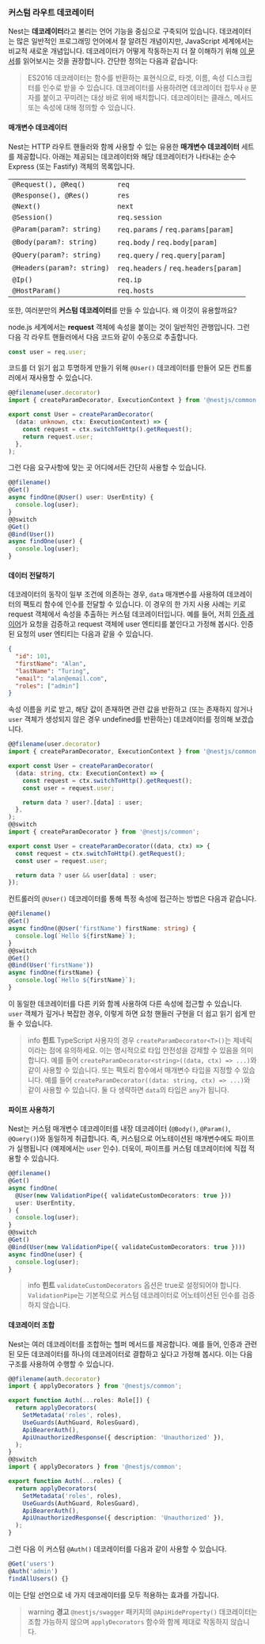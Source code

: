 ### 커스텀 라우트 데코레이터

Nest는 **데코레이터**라고 불리는 언어 기능을 중심으로 구축되어 있습니다. 데코레이터는 많은 일반적인 프로그래밍 언어에서 잘 알려진 개념이지만, JavaScript 세계에서는 비교적 새로운 개념입니다. 데코레이터가 어떻게 작동하는지 더 잘 이해하기 위해 [이 문서](https://medium.com/google-developers/exploring-es7-decorators-76ecb65fb841)를 읽어보시는 것을 권장합니다. 간단한 정의는 다음과 같습니다:

<blockquote class="external">
  ES2016 데코레이터는 함수를 반환하는 표현식으로, 타겟, 이름, 속성 디스크립터를 인수로 받을 수 있습니다.
  데코레이터를 사용하려면 데코레이터 접두사 <code>@</code> 문자를 붙이고 꾸미려는 대상 바로 위에 배치합니다. 데코레이터는 클래스, 메서드 또는 속성에 대해 정의할 수 있습니다.
</blockquote>

#### 매개변수 데코레이터

Nest는 HTTP 라우트 핸들러와 함께 사용할 수 있는 유용한 **매개변수 데코레이터** 세트를 제공합니다. 아래는 제공되는 데코레이터와 해당 데코레이터가 나타내는 순수 Express (또는 Fastify) 객체의 목록입니다.

<table>
  <tbody>
    <tr>
      <td><code>@Request(), @Req()</code></td>
      <td><code>req</code></td>
    </tr>
    <tr>
      <td><code>@Response(), @Res()</code></td>
      <td><code>res</code></td>
    </tr>
    <tr>
      <td><code>@Next()</code></td>
      <td><code>next</code></td>
    </tr>
    <tr>
      <td><code>@Session()</code></td>
      <td><code>req.session</code></td>
    </tr>
    <tr>
      <td><code>@Param(param?: string)</code></td>
      <td><code>req.params</code> / <code>req.params[param]</code></td>
    </tr>
    <tr>
      <td><code>@Body(param?: string)</code></td>
      <td><code>req.body</code> / <code>req.body[param]</code></td>
    </tr>
    <tr>
      <td><code>@Query(param?: string)</code></td>
      <td><code>req.query</code> / <code>req.query[param]</code></td>
    </tr>
    <tr>
      <td><code>@Headers(param?: string)</code></td>
      <td><code>req.headers</code> / <code>req.headers[param]</code></td>
    </tr>
    <tr>
      <td><code>@Ip()</code></td>
      <td><code>req.ip</code></td>
    </tr>
    <tr>
      <td><code>@HostParam()</code></td>
      <td><code>req.hosts</code></td>
    </tr>
  </tbody>
</table>

또한, 여러분만의 **커스텀 데코레이터**를 만들 수 있습니다. 왜 이것이 유용할까요?

node.js 세계에서는 **request** 객체에 속성을 붙이는 것이 일반적인 관행입니다. 그런 다음 각 라우트 핸들러에서 다음 코드와 같이 수동으로 추출합니다.

```typescript
const user = req.user;
```

코드를 더 읽기 쉽고 투명하게 만들기 위해 `@User()` 데코레이터를 만들어 모든 컨트롤러에서 재사용할 수 있습니다.

```typescript
@@filename(user.decorator)
import { createParamDecorator, ExecutionContext } from '@nestjs/common';

export const User = createParamDecorator(
  (data: unknown, ctx: ExecutionContext) => {
    const request = ctx.switchToHttp().getRequest();
    return request.user;
  },
);
```

그런 다음 요구사항에 맞는 곳 어디에서든 간단히 사용할 수 있습니다.

```typescript
@@filename()
@Get()
async findOne(@User() user: UserEntity) {
  console.log(user);
}
@@switch
@Get()
@Bind(User())
async findOne(user) {
  console.log(user);
}
```

#### 데이터 전달하기

데코레이터의 동작이 일부 조건에 의존하는 경우, `data` 매개변수를 사용하여 데코레이터의 팩토리 함수에 인수를 전달할 수 있습니다. 이 경우의 한 가지 사용 사례는 키로 request 객체에서 속성을 추출하는 커스텀 데코레이터입니다. 예를 들어, 저희 <a href="techniques/authentication#implementing-passport-strategies">인증 레이어</a>가 요청을 검증하고 request 객체에 user 엔티티를 붙인다고 가정해 봅시다. 인증된 요청의 user 엔티티는 다음과 같을 수 있습니다.

```json
{
  "id": 101,
  "firstName": "Alan",
  "lastName": "Turing",
  "email": "alan@email.com",
  "roles": ["admin"]
}
```

속성 이름을 키로 받고, 해당 값이 존재하면 관련 값을 반환하고 (또는 존재하지 않거나 `user` 객체가 생성되지 않은 경우 undefined를 반환하는) 데코레이터를 정의해 보겠습니다.

```typescript
@@filename(user.decorator)
import { createParamDecorator, ExecutionContext } from '@nestjs/common';

export const User = createParamDecorator(
  (data: string, ctx: ExecutionContext) => {
    const request = ctx.switchToHttp().getRequest();
    const user = request.user;

    return data ? user?.[data] : user;
  },
);
@@switch
import { createParamDecorator } from '@nestjs/common';

export const User = createParamDecorator((data, ctx) => {
  const request = ctx.switchToHttp().getRequest();
  const user = request.user;

  return data ? user && user[data] : user;
});
```

컨트롤러의 `@User()` 데코레이터를 통해 특정 속성에 접근하는 방법은 다음과 같습니다.

```typescript
@@filename()
@Get()
async findOne(@User('firstName') firstName: string) {
  console.log(`Hello ${firstName}`);
}
@@switch
@Get()
@Bind(User('firstName'))
async findOne(firstName) {
  console.log(`Hello ${firstName}`);
}
```

이 동일한 데코레이터를 다른 키와 함께 사용하여 다른 속성에 접근할 수 있습니다. `user` 객체가 깊거나 복잡한 경우, 이렇게 하면 요청 핸들러 구현을 더 쉽고 읽기 쉽게 만들 수 있습니다.

> info **힌트** TypeScript 사용자의 경우 `createParamDecorator<T>()`는 제네릭이라는 점에 유의하세요. 이는 명시적으로 타입 안전성을 강제할 수 있음을 의미합니다. 예를 들어 `createParamDecorator<string>((data, ctx) => ...)`와 같이 사용할 수 있습니다. 또는 팩토리 함수에서 매개변수 타입을 지정할 수 있습니다. 예를 들어 `createParamDecorator((data: string, ctx) => ...)`와 같이 사용할 수 있습니다. 둘 다 생략하면 `data`의 타입은 `any`가 됩니다.

#### 파이프 사용하기

Nest는 커스텀 매개변수 데코레이터를 내장 데코레이터 (`@Body()`, `@Param()`, `@Query()`)와 동일하게 취급합니다. 즉, 커스텀으로 어노테이션된 매개변수에도 파이프가 실행됩니다 (예제에서는 `user` 인수). 더욱이, 파이프를 커스텀 데코레이터에 직접 적용할 수 있습니다.

```typescript
@@filename()
@Get()
async findOne(
  @User(new ValidationPipe({ validateCustomDecorators: true }))
  user: UserEntity,
) {
  console.log(user);
}
@@switch
@Get()
@Bind(User(new ValidationPipe({ validateCustomDecorators: true })))
async findOne(user) {
  console.log(user);
}
```

> info **힌트** `validateCustomDecorators` 옵션은 true로 설정되어야 합니다. `ValidationPipe`는 기본적으로 커스텀 데코레이터로 어노테이션된 인수를 검증하지 않습니다.

#### 데코레이터 조합

Nest는 여러 데코레이터를 조합하는 헬퍼 메서드를 제공합니다. 예를 들어, 인증과 관련된 모든 데코레이터를 하나의 데코레이터로 결합하고 싶다고 가정해 봅시다. 이는 다음 구조를 사용하여 수행할 수 있습니다.

```typescript
@@filename(auth.decorator)
import { applyDecorators } from '@nestjs/common';

export function Auth(...roles: Role[]) {
  return applyDecorators(
    SetMetadata('roles', roles),
    UseGuards(AuthGuard, RolesGuard),
    ApiBearerAuth(),
    ApiUnauthorizedResponse({ description: 'Unauthorized' }),
  );
}
@@switch
import { applyDecorators } from '@nestjs/common';

export function Auth(...roles) {
  return applyDecorators(
    SetMetadata('roles', roles),
    UseGuards(AuthGuard, RolesGuard),
    ApiBearerAuth(),
    ApiUnauthorizedResponse({ description: 'Unauthorized' }),
  );
}
```

그런 다음 이 커스텀 `@Auth()` 데코레이터를 다음과 같이 사용할 수 있습니다.

```typescript
@Get('users')
@Auth('admin')
findAllUsers() {}
```

이는 단일 선언으로 네 가지 데코레이터를 모두 적용하는 효과를 가집니다.

> warning **경고** `@nestjs/swagger` 패키지의 `@ApiHideProperty()` 데코레이터는 조합 가능하지 않으며 `applyDecorators` 함수와 함께 제대로 작동하지 않습니다.